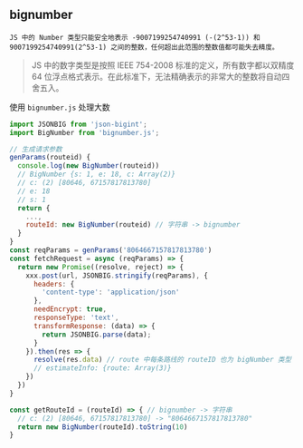## bignumber

`JS 中的 Number 类型只能安全地表示 -9007199254740991 (-(2^53-1)) 和 9007199254740991(2^53-1) 之间的整数，任何超出此范围的整数值都可能失去精度。`

> JS 中的数字类型是按照 IEEE 754-2008 标准的定义，所有数字都以双精度 64 位浮点格式表示。在此标准下，无法精确表示的非常大的整数将自动四舍五入。

使用 `bignumber.js` 处理大数
```js
import JSONBIG from 'json-bigint';
import BigNumber from 'bignumber.js';

// 生成请求参数
genParams(routeid) {
  console.log(new BigNumber(routeid))
  // BigNumber {s: 1, e: 18, c: Array(2)}
  // c: (2) [80646, 67157817813780]
  // e: 18
  // s: 1
  return {
    ...,
    routeId: new BigNumber(routeid) // 字符串 -> bignumber
  }
}
const reqParams = genParams('8064667157817813780') 
const fetchRequest = async (reqParams) => {
  return new Promise((resolve, reject) => {
    xxx.post(url, JSONBIG.stringify(reqParams), {
      headers: {
        'content-type': 'application/json'
      },
      needEncrypt: true,
      responseType: 'text',
      transformResponse: (data) => {
        return JSONBIG.parse(data);
      }
    }).then(res => {
      resolve(res.data) // route 中每条路线的 routeID 也为 bigNumber 类型
      // estimateInfo: {route: Array(3)}
    })
  })
}

const getRouteId = (routeId) => { // bignumber -> 字符串
  // c: (2) [80646, 67157817813780] -> "8064667157817813780"
  return new BigNumber(routeId).toString(10)
}
```